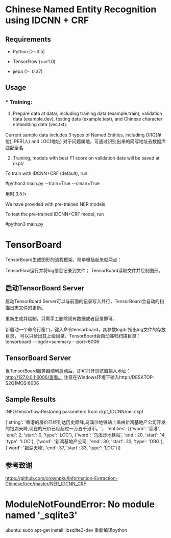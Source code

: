 
# Chinese Named Entity Recognition using IDCNN + CRF

## Requirements

* Python (>=3.5)

* TensorFlow (>=r1.0)

* jieba (>=0.37)


## Usage


### * Training:

1. Prepare data at data/, including training data (example.train), validation data (example.dev), testing data (example.test), and Chinese character embedding data (vec.txt).


Current sample data includes 3 types of Named Entities, including ORG(单位), PER(人) and LOC(地址)
对于问题属地，可通过识别出来的简写地址去数据库匹配全名

2. Training, models with best F1 score on validation data will be saved at ckpt/


To train with IDCNN+CRF (default), run:


#python3 main.py --train=True --clean=True

用时 3.5 h

We have provided with pre-trained NER models. 

To test the pre-trained IDCNN+CRF model, run

#python3 main.py


# TensorBoard
TensorBoard生成图形的流程框架，简单概括起来就两点：

TensorFlow运行并将log信息记录到文件；
TensorBoard读取文件并绘制图形。

## 启动TensorBoard Server

启动TensorBoard Server可以与前面的记录写入并行，TensorBoard会自动的扫描日志文件的更新。

重新生成并绘制，只需手工删除现有数据或者目录即可。

新启动一个命令行窗口，键入命令tensorboard，其参数logdir指出log文件的存放目录，
可以只给出其上级目录，TensorBoard会自动递归扫描目录：
tensorboard --logdir=summary --port=6006

## TensorBoard Server

当TensorBoard服务器顺利启动后，即可打开浏览器输入地址：http://127.0.0.1:6006/查看。
注意在Windows环境下输入http://DESKTOP-S2Q1MOS:6006



## Sample Results


INFO:tensorflow:Restoring parameters from ckpt_IDCNN/ner.ckpt

{'string': '香港的房价已经到达历史巅峰,乌溪沙地铁站上盖由新鸿基地产公司开发的银湖天峰,现在的尺价已经超过一万五千港币。'，
'entities': [{'word': '香港', 'end': 2, 'start': 0, 'type': 'LOC'}, {'word': '乌溪沙地铁站', 'end': 20, 'start': 14, 'type': 'LOC'}, {'word': '新鸿基地产公司', 'end': 30, 'start': 23, 'type': 'ORG'}, {'word': '银湖天峰', 'end': 37, 'start': 33, 'type': 'LOC'}]}

## 参考致谢
https://github.com/crownpku/Information-Extraction-Chinese/tree/master/NER_IDCNN_CRF


# ModuleNotFoundError: No module named '_sqlite3'

ubuntu: sudo apt-get install libsqlite3-dev
重新编译python